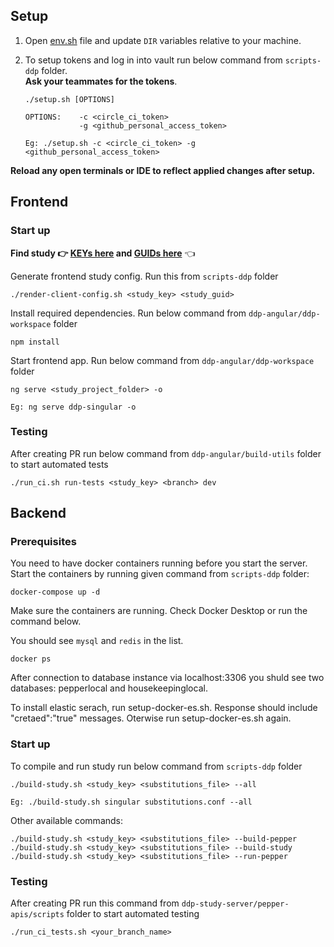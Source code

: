 ## Setup

1. Open [env.sh](./env.sh) file and update `DIR` variables relative to your machine.

2. To setup tokens and log in into vault run below command from `scripts-ddp` folder.  
   **Ask your teammates for the tokens**.

   ```
   ./setup.sh [OPTIONS]

   OPTIONS:    -c <circle_ci_token>
               -g <github_personal_access_token>

   Eg: ./setup.sh -c <circle_ci_token> -g <github_personal_access_token>
   ```

**Reload any open terminals or IDE to reflect applied changes after setup.**

## Frontend

### Start up

**Find study 👉 [KEYs here](https://github.com/broadinstitute/ddp-angular/blob/develop/.circleci/config.yml#L14) and [GUIDs here](https://github.com/broadinstitute/ddp-angular/blob/develop/.circleci/config.yml#L16)** 👈

Generate frontend study config. Run this from `scripts-ddp` folder

```
./render-client-config.sh <study_key> <study_guid>
```

Install required dependencies. Run below command from `ddp-angular/ddp-workspace` folder

```
npm install
```

Start frontend app. Run below command from `ddp-angular/ddp-workspace` folder

```
ng serve <study_project_folder> -o

Eg: ng serve ddp-singular -o
```

### Testing

After creating PR run below command from `ddp-angular/build-utils` folder to start automated tests

```
./run_ci.sh run-tests <study_key> <branch> dev
```

## Backend

### Prerequisites

You need to have docker containers running before you start the server.  
Start the containers by running given command from `scripts-ddp` folder:

```
docker-compose up -d
```

Make sure the containers are running. Check Docker Desktop or run the command below.

You should see `mysql` and `redis` in the list.

```
docker ps
```

After connection to database instance via localhost:3306  you shuld see two databases: pepperlocal and housekeepinglocal.

To install elastic serach, run setup-docker-es.sh.
Response should include "cretaed":"true" messages.
Oterwise run setup-docker-es.sh again.

### Start up

To compile and run study run below command from `scripts-ddp` folder

```
./build-study.sh <study_key> <substitutions_file> --all

Eg: ./build-study.sh singular substitutions.conf --all
```

Other available commands:

```
./build-study.sh <study_key> <substitutions_file> --build-pepper
./build-study.sh <study_key> <substitutions_file> --build-study
./build-study.sh <study_key> <substitutions_file> --run-pepper
```

### Testing

After creating PR run this command from `ddp-study-server/pepper-apis/scripts` folder to start automated testing

```
./run_ci_tests.sh <your_branch_name>
```

